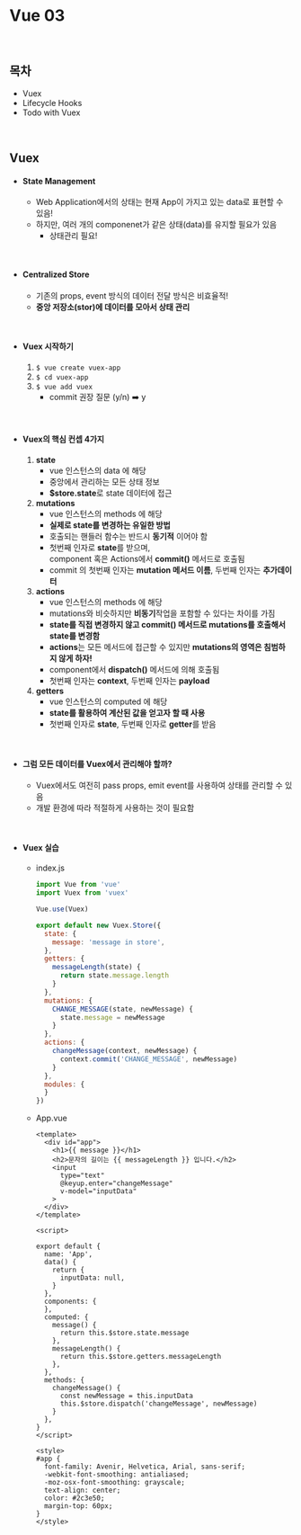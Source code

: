# Vue 03

<br>

## 목차

- Vuex
- Lifecycle Hooks
- Todo with Vuex

<br>

## Vuex

- #### State Management

  - Web Application에서의 상태는 현재 App이 가지고 있는 data로 표현할 수 있음!
  - 하지만, 여러 개의 componenet가 같은 상태(data)를 유지할 필요가 있음
    - 상태관리 필요!

<br>

- #### Centralized Store

  - 기존의 props, event 방식의 데이터 전달 방식은 비효율적!
  - **중앙 저장소(stor)에 데이터를 모아서 상태 관리**

<br>

- #### Vuex 시작하기

  1. `$ vue create vuex-app`
  2. `$ cd vuex-app`
  3. `$ vue add vuex`
     - commit 권장 질문 (y/n) :arrow_right: y

<br>

- #### Vuex의 핵심 컨셉 4가지

  1. **state**
     - vue 인스턴스의 data 에 해당
     - 중앙에서 관리하는 모든 상태 정보
     - **$store.state**로 state 데이터에 접근
  2. **mutations**
     - vue 인스턴스의 methods 에 해당
     - **실제로 state를 변경하는 유일한 방법**
     - 호출되는 핸들러 함수는 반드시 **동기적** 이어야 함
     - 첫번째 인자로 **state**를 받으며,<br>
       component 혹은 Actions에서 **commit()** 메서드로 호출됨
     - commit 의 첫번째 인자는 **mutation 메서드 이름**, 두번째 인자는 **추가데이터**
  3. **actions**
     - vue 인스턴스의 methods 에 해당
     - mutations와 비슷하지만 **비동기**작업을 포함할 수 있다는 차이를 가짐
     - **state를 직접 변경하지 않고 commit() 메서드로 mutations를 호출해서 state를 변경함**
     - **actions**는 모든 메서드에 접근할 수 있지만 **mutations의 영역은 침범하지 않게 하자!**
     - component에서 **dispatch()** 메서드에 의해 호출됨
     - 첫번째 인자는 **context**, 두번째 인자는 **payload**
  4. **getters**
     - vue 인스턴스의 computed 에 해당
     - **state를 활용하여 계산된 값을 얻고자 할 때 사용**
     - 첫번째 인자로 **state**, 두번째 인자로 **getter**를 받음

<br>

- #### 그럼 모든 데이터를 Vuex에서 관리해야 할까?

  - Vuex에서도 여전히 pass props, emit event를 사용하여 상태를 관리할 수 있음
  - 개발 환경에 따라 적절하게 사용하는 것이 필요함

<br>

- #### Vuex 실습

  - index.js

    ```js
    import Vue from 'vue'
    import Vuex from 'vuex'
    
    Vue.use(Vuex)
    
    export default new Vuex.Store({
      state: {
        message: 'message in store',
      },
      getters: {
        messageLength(state) {
          return state.message.length
        }
      },
      mutations: {
        CHANGE_MESSAGE(state, newMessage) {
          state.message = newMessage
        }
      },
      actions: {
        changeMessage(context, newMessage) {
          context.commit('CHANGE_MESSAGE', newMessage)
        }
      },
      modules: {
      }
    })
    
    ```

  - App.vue

    ```vue
    <template>
      <div id="app">
        <h1>{{ message }}</h1>
        <h2>문자의 길이는 {{ messageLength }} 입니다.</h2>
        <input 
          type="text"
          @keyup.enter="changeMessage"
          v-model="inputData"
        >
      </div>
    </template>
    
    <script>
    
    export default {
      name: 'App',
      data() {
        return {
          inputData: null,
        }
      },
      components: {
      },
      computed: {
        message() {
          return this.$store.state.message
        },
        messageLength() {
          return this.$store.getters.messageLength
        },
      },
      methods: {
        changeMessage() {
          const newMessage = this.inputData
          this.$store.dispatch('changeMessage', newMessage)
        }
      },
    }
    </script>
    
    <style>
    #app {
      font-family: Avenir, Helvetica, Arial, sans-serif;
      -webkit-font-smoothing: antialiased;
      -moz-osx-font-smoothing: grayscale;
      text-align: center;
      color: #2c3e50;
      margin-top: 60px;
    }
    </style>
    
    ```

    